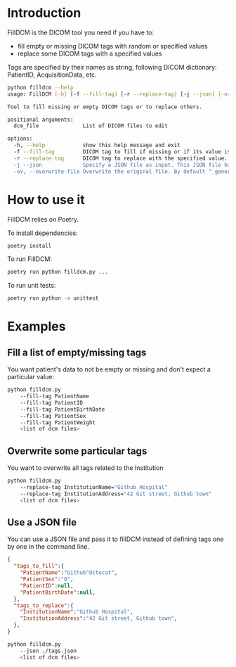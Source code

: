 # Introduction

FillDCM is the DICOM tool you need if you have to:
- fill empty or missing DICOM tags with random or specified values
- replace some DICOM tags with a specified values

Tags are specified by their names as string, following DICOM dictionary: PatientID, AcquisitionData, etc.

```bash
python filldcm --help
usage: FillDCM [-h] [-f --fill-tag] [-r --replace-tag] [-j --json] [-ov] dcm_file [dcm_file ...]

Tool to fill missing or empty DICOM tags or to replace others.

positional arguments:
  dcm_file              List of DICOM files to edit

options:
  -h, --help            show this help message and exit
  -f --fill-tag         DICOM tag to fill if missing or if its value is empty or undefined. A value to fill can be specified. Tag specification: <Tag name as a string>[=<value>]
  -r --replace-tag      DICOM tag to replace with the specified value. If the tag doesn't exist, it is appended to the dataset. Tags specification: <Tag name as a string>=<value>
  -j --json             Specify a JSON file as input. This JSON file has a list of tags to fill or to replace. The expected structure for the JSON is: {"tags_to_fill":{}, "tags_to_replace":{}} with both attribute being dict of tags with value (or null)
  -ov, --overwrite-file Overwrite the original file. By default "_generated" is appended the the original filename and a new file is created.
```

# How to use it
FillDCM relies on Poetry.

To install dependencies:
```bash
poetry install
```

To run FillDCM:
```bash
poetry run python filldcm.py ...
```

To run unit tests:
```bash
poetry run python -m unittest
```

# Examples

## Fill a list of empty/missing tags

You want patient's data to not be empty or missing and don't expect a particular value:
```bash
python filldcm.py 
    --fill-tag PatientName 
    --fill-tag PatientID 
    --fill-tag PatientBirthDate 
    --fill-tag PatientSex
    --fill-tag PatientWeight 
    <list of dcm files>
```

## Overwrite some particular tags

You want to overwrite all tags related to the Institution
```bash
python filldcm.py 
    --replace-tag InstitutionName="Github Hospital" 
    --replace-tag InstitutionAddress="42 Git street, Github town" 
    <list of dcm files>
```

## Use a JSON file

You can use a JSON file and pass it to fillDCM instead of defining tags one by one in the command line.
```json
{
  "tags_to_fill":{
    "PatientName":"Github^Octocat",
    "PatientSex":"O",
    "PatientID":null,
    "PatientBirthDate":null,
  },
  "tags_to_replace":{
    "InstitutionName":"Github Hospital",
    "InstitutionAddress":"42 Git street, Github town",
  },
}
```

```bash
python filldcm.py 
    --json ./tags.json 
    <list of dcm files>
```